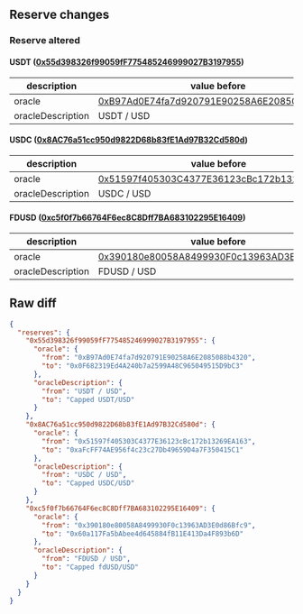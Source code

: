 ## Reserve changes

### Reserve altered

#### USDT ([0x55d398326f99059fF775485246999027B3197955](https://bscscan.com/address/0x55d398326f99059fF775485246999027B3197955))

| description | value before | value after |
| --- | --- | --- |
| oracle | [0xB97Ad0E74fa7d920791E90258A6E2085088b4320](https://bscscan.com/address/0xB97Ad0E74fa7d920791E90258A6E2085088b4320) | [0x0F682319Ed4A240b7a2599A48C965049515D9bC3](https://bscscan.com/address/0x0F682319Ed4A240b7a2599A48C965049515D9bC3) |
| oracleDescription | USDT / USD | Capped USDT/USD |


#### USDC ([0x8AC76a51cc950d9822D68b83fE1Ad97B32Cd580d](https://bscscan.com/address/0x8AC76a51cc950d9822D68b83fE1Ad97B32Cd580d))

| description | value before | value after |
| --- | --- | --- |
| oracle | [0x51597f405303C4377E36123cBc172b13269EA163](https://bscscan.com/address/0x51597f405303C4377E36123cBc172b13269EA163) | [0xaFcFF74AE956f4c23c27Db49659D4a7F350415C1](https://bscscan.com/address/0xaFcFF74AE956f4c23c27Db49659D4a7F350415C1) |
| oracleDescription | USDC / USD | Capped USDC/USD |


#### FDUSD ([0xc5f0f7b66764F6ec8C8Dff7BA683102295E16409](https://bscscan.com/address/0xc5f0f7b66764F6ec8C8Dff7BA683102295E16409))

| description | value before | value after |
| --- | --- | --- |
| oracle | [0x390180e80058A8499930F0c13963AD3E0d86Bfc9](https://bscscan.com/address/0x390180e80058A8499930F0c13963AD3E0d86Bfc9) | [0x60a117Fa5bAbee4d645884fB11E413Da4F893b6D](https://bscscan.com/address/0x60a117Fa5bAbee4d645884fB11E413Da4F893b6D) |
| oracleDescription | FDUSD / USD | Capped fdUSD/USD |


## Raw diff

```json
{
  "reserves": {
    "0x55d398326f99059fF775485246999027B3197955": {
      "oracle": {
        "from": "0xB97Ad0E74fa7d920791E90258A6E2085088b4320",
        "to": "0x0F682319Ed4A240b7a2599A48C965049515D9bC3"
      },
      "oracleDescription": {
        "from": "USDT / USD",
        "to": "Capped USDT/USD"
      }
    },
    "0x8AC76a51cc950d9822D68b83fE1Ad97B32Cd580d": {
      "oracle": {
        "from": "0x51597f405303C4377E36123cBc172b13269EA163",
        "to": "0xaFcFF74AE956f4c23c27Db49659D4a7F350415C1"
      },
      "oracleDescription": {
        "from": "USDC / USD",
        "to": "Capped USDC/USD"
      }
    },
    "0xc5f0f7b66764F6ec8C8Dff7BA683102295E16409": {
      "oracle": {
        "from": "0x390180e80058A8499930F0c13963AD3E0d86Bfc9",
        "to": "0x60a117Fa5bAbee4d645884fB11E413Da4F893b6D"
      },
      "oracleDescription": {
        "from": "FDUSD / USD",
        "to": "Capped fdUSD/USD"
      }
    }
  }
}
```
